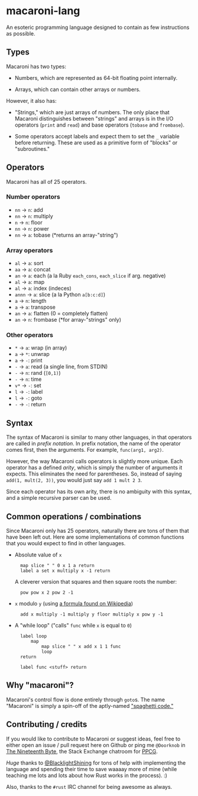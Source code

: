 # macaroni-lang

An esoteric programming language designed to contain as few instructions as
possible.

## Types

Macaroni has two types:

- Numbers, which are represented as 64-bit floating point internally.

- Arrays, which can contain other arrays or numbers.

However, it also has:

- "Strings," which are just arrays of numbers. The only place that Macaroni
  distinguishes between "strings" and arrays is in the I/O operators (`print`
  and `read`) and base operators (`tobase` and `frombase`).

- Some operators accept labels and expect them to set the `_` variable before
  returning. These are used as a primitive form of "blocks" or "subroutines."

## Operators

Macaroni has all of 25 operators.

### Number operators

- `nn` -> `n`: add
- `nn` -> `n`: multiply
- `n` -> `n`: floor
- `nn` -> `n`: power
- `nn` -> `a`: tobase (\*returns an array-"string")

### Array operators

- `al` -> `a`: sort
- `aa` -> `a`: concat
- `an` -> `a`: each (a la Ruby `each_cons`, `each_slice` if arg. negative)
- `al` -> `a`: map
- `al` -> `a`: index (indeces)
- `annn` -> `a`: slice (a la Python `a[b:c:d]`)
- `a` -> `n`: length
- `a` -> `a`: transpose
- `an` -> `a`: flatten (0 = completely flatten)
- `an` -> `n`: frombase (\*for array-"strings" only)

### Other operators

- `*` -> `a`: wrap (in array)
- `a` -> `*`: unwrap
- `a` -> `-`: print
- `-` -> `a`: read (a single line, from STDIN)
- `-` -> `n`: rand (`[0,1)`)
- `-` -> `n`: time
- `v*` -> `-`: set
- `l` -> `-`: label
- `l` -> `-`: goto
- `-` -> `-`: return

## Syntax

The syntax of Macaroni is similar to many other languages, in that operators are called in *prefix notation*. In prefix notation, the name of the operator comes first, then the arguments. For example, `func(arg1, arg2)`.

However, the way Macaroni calls operators is slightly more unique. Each operator has a defined *arity*, which is simply the number of arguments it expects. This eliminates the need for parentheses. So, instead of saying `add(1, mult(2, 3))`, you would just say `add 1 mult 2 3`.

Since each operator has its own arity, there is no ambiguity with this syntax, and a simple recursive parser can be used.

## Common operations / combinations

Since Macaroni only has 25 operators, naturally there are tons of them that
have been left out. Here are some implementations of common functions that you
would expect to find in other languages.

- Absolute value of `x`

        map slice " " 0 x 1 a return
        label a set x multiply x -1 return

    A cleverer version that squares and then square roots the number:

        pow pow x 2 pow 2 -1

- `x` modulo `y` (using [a formula found on Wikipedia](https://en.wikipedia.org/wiki/Floor_and_ceiling_functions#Mod_operator))

        add x multiply -1 multiply y floor multiply x pow y -1

- A "while loop" ("calls" `func` while `x` is equal to `0`)

        label loop
            map
                map slice " " x add x 1 1 func
                loop
        return

        label func <stuff> return

## Why "macaroni"?

Macaroni's control flow is done entirely through `goto`s. The name "Macaroni"
is simply a spin-off of the aptly-named ["spaghetti
code."](https://en.wikipedia.org/wiki/Spaghetti_code)

## Contributing / credits

If you would like to contribute to Macaroni or suggest ideas, feel free to
either open an issue / pull request here on Github or ping me `@Doorknob` in
[The Nineteenth
Byte](http://chat.stackexchange.com/rooms/240/the-nineteenth-byte), the Stack
Exchange chatroom for [PPCG](http://codegolf.stackexchange.com).

*Huge* thanks to [@BlacklightShining](https://github.com/BlacklightShining) for
tons of help with implementing the language and spending their time to save
waaaay more of mine (while teaching me lots and lots about how Rust works in
the process). :)

Also, thanks to the `#rust` IRC channel for being awesome as always.
